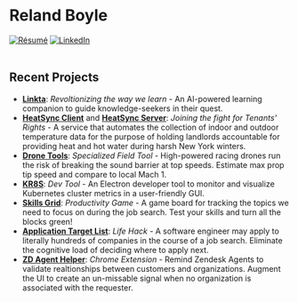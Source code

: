 # Reland Boyle
[![Résumé](https://img.shields.io/badge/My_Résumé-0077B5?style=for-the-badge&logo=&logoColor=white)](https://github.com/relandboyle/hello-world/blob/adcf36434abf03f1361b9ae443bfd7b93d4a33c9/Reland%20Boyle%20Resume.pdf) 
[![LinkedIn](https://img.shields.io/badge/LinkedIn-0077B5?style=for-the-badge&logo=linkedin&logoColor=white)](https://linkedin.com/in/relandboyle)
<br><br>
## Recent Projects
- [**Linkta**](https://github.com/Linkta-org/core): *Revoltionizing the way we learn* - An AI-powered learning companion to guide knowledge-seekers in their quest.
- [**HeatSync Client**](https://github.com/relandboyle/heat-sync-flutter-client) and [**HeatSync Server**](https://github.com/relandboyle/heat-sync): *Joining the fight for Tenants' Rights* - A service that automates the collection of indoor and outdoor temperature data for the purpose of holding landlords accountable for providing heat and hot water during harsh New York winters.
- [**Drone Tools**](https://github.com/RBoyle-Software/drone-tools): *Specialized Field Tool* - High-powered racing drones run the risk of breaking the sound barrier at top speeds. Estimate max prop tip speed and compare to local Mach 1.
- [**KR8S**](https://github.com/open-source-labs/kr8s): *Dev Tool* - An Electron developer tool to monitor and visualize Kubernetes cluster metrics in a user-friendly GUI.
- [**Skills Grid**](https://github.com/RBoyle-Software/interview-skills-grid): *Productivity Game* - A game board for tracking the topics we need to focus on during the job search. Test your skills and turn all the blocks green!
- [**Application Target List**](https://github.com/relandboyle/application-list-generator): *Life Hack* - A software engineer may apply to literally hundreds of companies in the course of a job search. Eliminate the cognitive load of deciding where to apply next.
- [**ZD Agent Helper**](https://github.com/relandboyle/ZD-Agent-Helper): *Chrome Extension* - Remind Zendesk Agents to validate realtionships between customers and organizations. Augment the UI to create an un-missable signal when no organization is associated with the requester.
